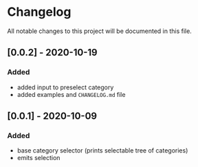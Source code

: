 # Changelog
All notable changes to this project will be documented in this file.

## [0.0.2] - 2020-10-19
### Added
- added input to preselect category
- added examples and `CHANGELOG.md` file

## [0.0.1] - 2020-10-09
### Added
- base category selector (prints selectable tree of categories)
- emits selection





